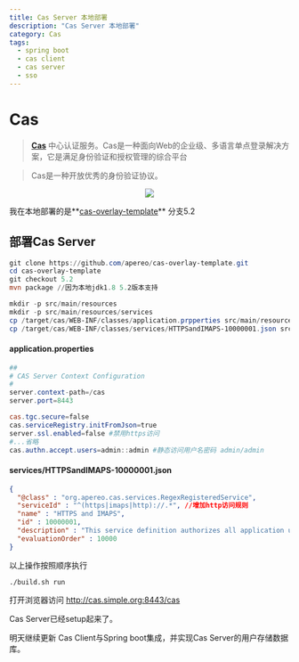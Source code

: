 ```yaml
---
title: Cas Server 本地部署
description: "Cas Server 本地部署"
category: Cas
tags:
  - spring boot
  - cas client
  - cas server
  - sso
---
```




# Cas

> **[Cas](https://github.com/apereo/cas)** 中心认证服务。Cas是一种面向Web的企业级、多语言单点登录解决方案，它是满足身份验证和授权管理的综合平台

<!--more-->

> Cas是一种开放优秀的身份验证协议。



<p align="center">
<img src="https://user-images.githubusercontent.com/1205228/30969994-e2fe6bf0-a470-11e7-80f9-d54d1e4d348e.png">
</p>



我在本地部署的是**[cas-overlay-template](https://github.com/apereo/cas-overlay-template)** 分支5.2

## 部署Cas Server

```powershell
git clone https://github.com/apereo/cas-overlay-template.git
cd cas-overlay-template
git checkout 5.2
mvn package //因为本地jdk1.8 5.2版本支持

mkdir -p src/main/resources 
mkdir -p src/main/resources/services
cp /target/cas/WEB-INF/classes/application.prpperties src/main/resources/application.prpperties
cp /target/cas/WEB-INF/classes/services/HTTPSandIMAPS-10000001.json src/main/resources/services/HTTPSandIMAPS-10000001.json
```

#### application.properties

```powershell
##
# CAS Server Context Configuration
#
server.context-path=/cas
server.port=8443

cas.tgc.secure=false  
cas.serviceRegistry.initFromJson=true
server.ssl.enabled=false #禁用https访问
#...省略
cas.authn.accept.users=admin::admin #静态访问用户名密码 admin/admin
```

#### services/HTTPSandIMAPS-10000001.json

```json
{
  "@class" : "org.apereo.cas.services.RegexRegisteredService",
  "serviceId" : "^(https|imaps|http)://.*", //增加http访问规则
  "name" : "HTTPS and IMAPS",
  "id" : 10000001,
  "description" : "This service definition authorizes all application urls that support HTTPS and IMAPS protocols.",
  "evaluationOrder" : 10000
}

```

以上操作按照顺序执行

```
./build.sh run
```

打开浏览器访问 <a href="http://cas.simple.org:8443/cas" target="_blank">http://cas.simple.org:8443/cas</a>

Cas Server已经setup起来了。

明天继续更新 Cas Client与Spring boot集成，并实现Cas Server的用户存储数据库。



